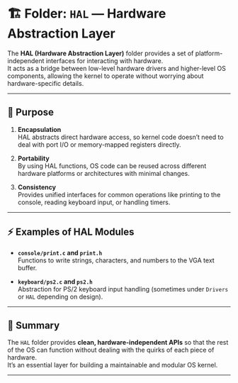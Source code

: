 # 🏗️ Folder: `HAL` — Hardware Abstraction Layer

The **HAL (Hardware Abstraction Layer)** folder provides a set of platform-independent interfaces for interacting with hardware.  
It acts as a bridge between low-level hardware drivers and higher-level OS components, allowing the kernel to operate without worrying about hardware-specific details.

---
## 🧩 Purpose

1. **Encapsulation**  
   HAL abstracts direct hardware access, so kernel code doesn’t need to deal with port I/O or memory-mapped registers directly.

2. **Portability**  
   By using HAL functions, OS code can be reused across different hardware platforms or architectures with minimal changes.

3. **Consistency**  
   Provides unified interfaces for common operations like printing to the console, reading keyboard input, or handling timers.

---

## ⚡ Examples of HAL Modules

- **`console/print.c` and `print.h`**  
  Functions to write strings, characters, and numbers to the VGA text buffer.

- **`keyboard/ps2.c` and `ps2.h`**  
  Abstraction for PS/2 keyboard input handling (sometimes under `Drivers` or `HAL` depending on design).

---

## 📝 Summary

The `HAL` folder provides **clean, hardware-independent APIs** so that the rest of the OS can function without dealing with the quirks of each piece of hardware.  
It’s an essential layer for building a maintainable and modular OS kernel.

---
